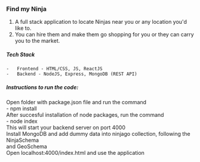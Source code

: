 ### Find my Ninja

1.  A full stack application to locate Ninjas near you or any location you'd like to.
2.  You can hire them and make them go shopping for you or they can carry you to the market.

##### Tech Stack
    -   Frontend - HTML/CSS, JS, ReactJS
    -   Backend - NodeJS, Express, MongoDB (REST API)

##### Instructions to run the code:

Open folder with package.json file and run the command <br>
    -   npm install
<br>
After succesful installation of node packages, run the command<br>
    -   node index
<br>
This will start your backend server on port 4000<br>
Install MongoDB and add dummy data into ninjago collection, following the
NinjaSchema<br> and GeoSchema<br>
Open localhost:4000/index.html and use the application



